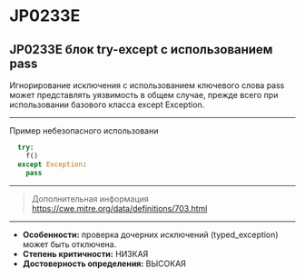 # JP0233E
## JP0233E блок try-except с использованием pass
Игнорирование исключения с использованием ключевого слова pass может
представлять уязвимость в общем случае, прежде всего при использовании
базового класса except Exception.

---
Пример небезопасного использовани
```python linenums="1"
  try:
    f()
  except Exception:
    pass
```
---
> Дополнительная информация
> <https://cwe.mitre.org/data/definitions/703.html>
---
* __Особенности:__ проверка дочерних исключений (typed_exception) может быть отключена.
* __Степень критичности:__ НИЗКАЯ
* __Достоверность определения:__ ВЫСОКАЯ
